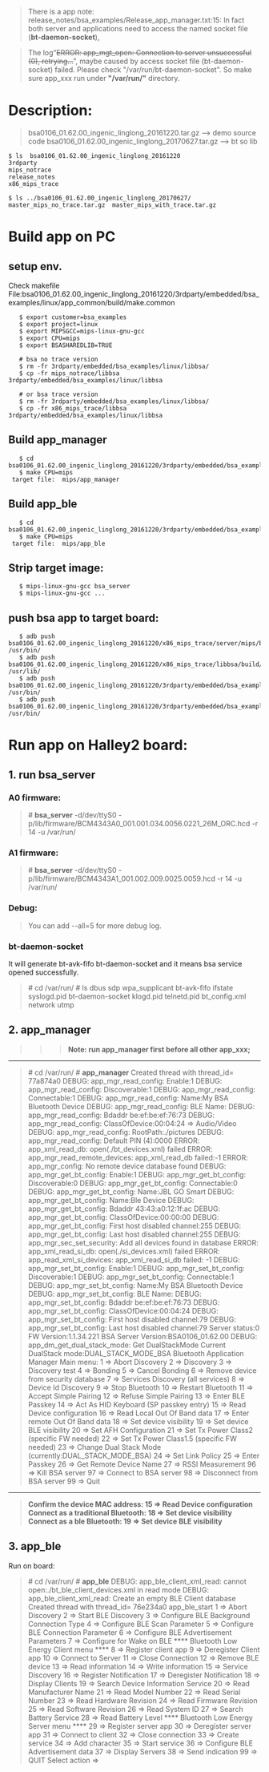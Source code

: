 
>There is a app note:
release_notes/bsa_examples/Release_app_manager.txt:15:
    In fact both server and applications need to access the named socket file (**bt-daemon-socket**),

>The log“~~ERROR: app_mgt_open: Connection to server unsuccessful (0), retrying...~~”, maybe caused by access socket file (bt-daemon-socket) failed. Please check "/var/run/bt-daemon-socket".
So make sure app_xxx run under **"/var/run/"** directory.

# Description:

>bsa0106_01.62.00_ingenic_linglong_20161220.tar.gz --> demo source code
bsa0106_01.62.00_ingenic_linglong_20170627.tar.gz --> bt so lib

```
$ ls  bsa0106_01.62.00_ingenic_linglong_20161220
3rdparty
mips_notrace
release_notes
x86_mips_trace

$ ls ../bsa0106_01.62.00_ingenic_linglong_20170627/
master_mips_no_trace.tar.gz  master_mips_with_trace.tar.gz
```

# Build app on PC

## setup env.
Check makefile File:bsa0106_01.62.00_ingenic_linglong_20161220/3rdparty/embedded/bsa_examples/linux/app_common/build/make.common

```
   $ export customer=bsa_examples
   $ export project=linux
   $ export MIPSGCC=mips-linux-gnu-gcc
   $ export CPU=mips
   $ export BSASHAREDLIB=TRUE

   # bsa no trace version
   $ rm -fr 3rdparty/embedded/bsa_examples/linux/libbsa/
   $ cp -fr mips_notrace/libbsa 3rdparty/embedded/bsa_examples/linux/libbsa

   # or bsa trace version
   $ rm -fr 3rdparty/embedded/bsa_examples/linux/libbsa/
   $ cp -fr x86_mips_trace/libbsa 3rdparty/embedded/bsa_examples/linux/libbsa
```


## Build app_manager
```
   $ cd bsa0106_01.62.00_ingenic_linglong_20161220/3rdparty/embedded/bsa_examples/linux/app_manager/build
   $ make CPU=mips
 target file:  mips/app_manager
```

##  Build app_ble
```
   $ cd bsa0106_01.62.00_ingenic_linglong_20161220/3rdparty/embedded/bsa_examples/linux/app_ble/build
   $ make CPU=mips
 target file:  mips/app_ble
```


## Strip target image:
```
   $ mips-linux-gnu-gcc bsa_server
   $ mips-linux-gnu-gcc ...
```

## push bsa app to target board:
```
   $ adb push bsa0106_01.62.00_ingenic_linglong_20161220/x86_mips_trace/server/mips/bsa_server /usr/bin/
   $ adb push bsa0106_01.62.00_ingenic_linglong_20161220/x86_mips_trace/libbsa/build/mips/sharedlib/libbsa.so /usr/lib/
   $ adb push bsa0106_01.62.00_ingenic_linglong_20161220/3rdparty/embedded/bsa_examples/linux/app_manager/build/mips/app_manager /usr/bin/
   $ adb push bsa0106_01.62.00_ingenic_linglong_20161220/3rdparty/embedded/bsa_examples/linux/app_ble/build/mips/app_ble /usr/bin/
```


# Run app on Halley2 board:

## 1. run bsa_server

### A0 firmware:
> \# **bsa_server** -d/dev/ttyS0 -p/lib/firmware/BCM4343A0_001.001.034.0056.0221_26M_ORC.hcd  -r 14  -u /var/run/

### A1 firmware:
> \# **bsa_server** -d/dev/ttyS0 -p/lib/firmware/BCM4343A1_001.002.009.0025.0059.hcd  -r 14  -u /var/run/

### Debug:
>You can add --all=5 for more debug log.

### bt-daemon-socket
 It will generate bt-avk-fifo bt-daemon-socket and it means bsa  service opened successfully.
>\# cd /var/run/
\# ls
dbus              sdp               wpa_supplicant
bt-avk-fifo       ifstate           syslogd.pid
bt-daemon-socket  klogd.pid         telnetd.pid
bt_config.xml     network           utmp


## 2. app_manager
>>> **Note: run app_manager first before all other app_xxx;**

---

>\# cd /var/run/
\# **app_manager**
	Created thread with thread_id=  77a874a0
	DEBUG: app_mgr_read_config: Enable:1
	DEBUG: app_mgr_read_config: Discoverable:1
	DEBUG: app_mgr_read_config: Connectable:1
	DEBUG: app_mgr_read_config: Name:My BSA Bluetooth Device
	DEBUG: app_mgr_read_config: BLE Name:
	DEBUG: app_mgr_read_config: Bdaddr be:ef:be:ef:76:73
	DEBUG: app_mgr_read_config: ClassOfDevice:00:04:24 => Audio/Video
	DEBUG: app_mgr_read_config: RootPath:./pictures
	DEBUG: app_mgr_read_config: Default PIN (4):0000
	ERROR: app_xml_read_db: open(./bt_devices.xml) failed
	ERROR: app_mgr_read_remote_devices: app_xml_read_db failed:-1
	ERROR: app_mgr_config: No remote device database found
	DEBUG: app_mgr_get_bt_config: Enable:1
	DEBUG: app_mgr_get_bt_config: Discoverable:0
	DEBUG: app_mgr_get_bt_config: Connectable:0
	DEBUG: app_mgr_get_bt_config: Name:JBL GO Smart
	DEBUG: app_mgr_get_bt_config: Name:Ble Device
	DEBUG: app_mgr_get_bt_config: Bdaddr 43:43:a0:12:1f:ac
	DEBUG: app_mgr_get_bt_config: ClassOfDevice:00:00:00
	DEBUG: app_mgr_get_bt_config: First host disabled channel:255
	DEBUG: app_mgr_get_bt_config: Last host disabled channel:255
	DEBUG: app_mgr_sec_set_security:
	Add all devices found in database
	ERROR: app_xml_read_si_db: open(./si_devices.xml) failed
	ERROR: app_read_xml_si_devices: app_xml_read_si_db failed: -1
	DEBUG: app_mgr_set_bt_config: Enable:1
	DEBUG: app_mgr_set_bt_config: Discoverable:1
	DEBUG: app_mgr_set_bt_config: Connectable:1
	DEBUG: app_mgr_set_bt_config: Name:My BSA Bluetooth Device
	DEBUG: app_mgr_set_bt_config: BLE Name:
	DEBUG: app_mgr_set_bt_config: Bdaddr be:ef:be:ef:76:73
	DEBUG: app_mgr_set_bt_config: ClassOfDevice:00:04:24
	DEBUG: app_mgr_set_bt_config: First host disabled channel:79
	DEBUG: app_mgr_set_bt_config: Last host disabled channel:79
	Server status:0
	FW Version:1.1.34.221
	BSA Server Version:BSA0106_01.62.00
	DEBUG: app_dm_get_dual_stack_mode: Get DualStackMode
	Current DualStack mode:DUAL_STACK_MODE_BSA
	Bluetooth Application Manager Main menu:
    1 => Abort Discovery
    2 => Discovery
    3 => Discovery test
    4 => Bonding
    5 => Cancel Bonding
    6 => Remove device from security database
    7 => Services Discovery (all services)
    8 => Device Id Discovery
    9 => Stop Bluetooth
    10 => Restart Bluetooth
    11 => Accept Simple Pairing
    12 => Refuse Simple Pairing
    13 => Enter BLE Passkey
    14 => Act As HID Keyboard (SP passkey entry)
    15 => Read Device configuration
    16 => Read Local Out Of Band data
    17 => Enter remote Out Of Band data
    18 => Set device visibility
    19 => Set device BLE visibility
    20 => Set AFH Configuration
    21 => Set Tx Power Class2 (specific FW needed)
    22 => Set Tx Power Class1.5 (specific FW needed)
    23 => Change Dual Stack Mode (currently:DUAL_STACK_MODE_BSA)
    24 => Set Link Policy
    25 => Enter Passkey
    26 => Get Remote Device Name
    27 => RSSI Measurement
    96 => Kill BSA server
    97 => Connect to BSA server
    98 => Disconnect from BSA server
    99 => Quit

---

>**Confirm the device MAC address:
    15 => Read Device configuration
Connect as a traditional Bluetooth:
    18 => Set device visibility
Connect as a ble Bluetooth:
    19 => Set device BLE visibility**

## 3. app_ble

Run on board:
>\# cd /var/run/
\# **app_ble**
DEBUG: app_ble_client_xml_read: cannot open:./bt_ble_client_devices.xml in read mode
DEBUG: app_ble_client_xml_read: Create an empty BLE Client database
Created thread with thread_id=  76e234a0
app_ble_start
    1 => Abort Discovery
    2 => Start BLE Discovery
    3 => Configure BLE Background Connection Type
    4 => Configure BLE Scan Parameter
    5 => Configure BLE Connection Parameter
    6 => Configure BLE Advertisement Parameters
    7 => Configure for Wake on BLE
    **** Bluetooth Low Energy Client menu ****
    8 => Register client app
    9 => Deregister Client app
    10 => Connect to Server
    11 => Close Connection
    12 => Remove BLE device
    13 => Read information
    14 => Write information
    15 => Service Discovery
    16 => Register Notification
    17 => Deregister Notification
    18 => Display Clients
    19 => Search Device Information Service
    20 => Read Manufacturer Name
    21 => Read Model Number
    22 => Read Serial Number
    23 => Read Hardware Revision
    24 => Read Firmware Revision
    25 => Read Software Revision
    26 => Read System ID
    27 => Search Battery Service
    28 => Read Battery Level
    **** Bluetooth Low Energy Server menu ****
    29 => Register server app
    30 => Deregister server app
    31 => Connect to client
    32 => Close connection
    33 => Create service
    34 => Add character
    35 => Start service
    36 => Configure BLE Advertisement data
    37 => Display Servers
    38 => Send indication
    99 => QUIT
    Select action =>
